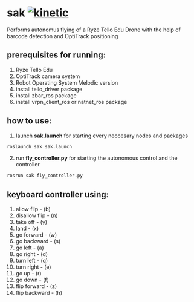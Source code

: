# sak [![kinetic](https://img.shields.io/badge/ros-melodic-blue.svg)](http://wiki.ros.org/melodic)
Performs autonomus flying of a Ryze Tello Edu Drone with the help of barcode detection and OptiTrack positioning
## prerequisites for running:
1.  Ryze Tello Edu
2.  OptiTrack camera system
3.  Robot Operating System Melodic version
4.  install tello_driver package
5.  install zbar_ros package
6.  install vrpn_client_ros or natnet_ros package

## how to use:
1.  launch **sak.launch** for starting every neccesary nodes and packages
````bash
roslaunch sak sak.launch
````
2.  run **fly_controller.py** for starting the autonomous control and the controller
````bash
rosrun sak fly_controller.py
````

## keyboard controller using:
1.  allow flip - (b)
2.  disallow flip - (n)
3.  take off - (y)
4.  land - (x)
5.  go forward - (w)
6.  go backward - (s)
7.  go left - (a)
8.  go right - (d)
9.  turn left - (q)
10. turn right - (e)
11. go up - (r)
12. go down - (f)
13. flip forward - (z)
14. flip backward - (h)



